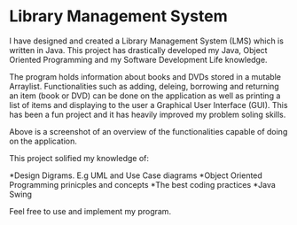 # Library Management System
I have designed and created a Library Management System (LMS) which is written in Java. This project has drastically developed my Java, Object Oriented Programming and my Software Development Life knowledge. 

The program holds information about books and DVDs stored in a mutable Arraylist. Functionalities such as adding, deleing, borrowing and returning an item (book or DVD) can be done on the application as well as printing a list of items and displaying to the user a Graphical User Interface (GUI). This has been a fun project and it has heavily improved my problem soling skills.



Above is a screenshot of an overview of the functionalities capable of doing on the application.

This project solified my knowledge of:

*Design Digrams. E.g UML and Use Case diagrams
*Object Oriented Programming prinicples and concepts
*The best coding practices
*Java Swing

Feel free to use and implement my program.
